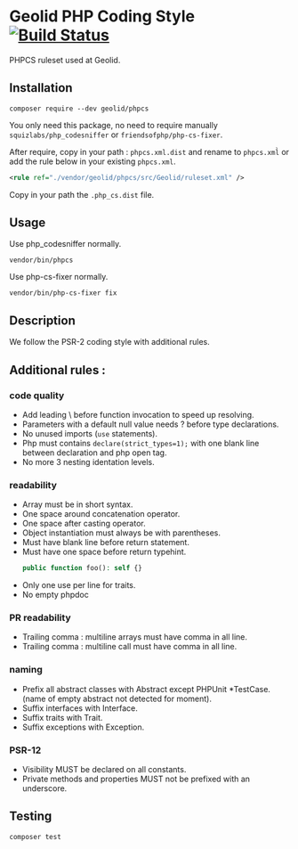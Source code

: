 # Geolid PHP Coding Style [![Build Status](https://travis-ci.org/Geolid/phpcs.svg?branch=master)](https://travis-ci.org/Geolid/phpcs)

PHPCS ruleset used at Geolid.

## Installation

    composer require --dev geolid/phpcs

You only need this package, no need to require manually `squizlabs/php_codesniffer` or `friendsofphp/php-cs-fixer`.

After require, copy in your path : `phpcs.xml.dist` and rename to `phpcs.xml̀`
or add the rule below in your existing `phpcs.xml`.

```xml
<rule ref="./vendor/geolid/phpcs/src/Geolid/ruleset.xml" />
```

Copy in your path the `.php_cs.dist` file.

## Usage

Use php_codesniffer normally.

    vendor/bin/phpcs

Use php-cs-fixer normally.

    vendor/bin/php-cs-fixer fix

## Description

We follow the PSR-2 coding style with additional rules.

## Additional rules :

### code quality
 - Add leading \ before function invocation to speed up resolving.
 - Parameters with a default null value needs ? before type declarations.
 - No unused imports (`use` statements). 
 - Php must contains ```declare(strict_types=1);``` with one blank line between declaration and php open tag.
 - No more 3 nesting identation levels.

### readability
 - Array must be in short syntax.
 - One space around concatenation operator.
 - One space after casting operator.
 - Object instantiation must always be with parentheses.
 - Must have blank line before return statement.
 - Must have one space before return typehint.
    ```php
    public function foo(): self {}
    ```
 - Only one use per line for traits.
 - No empty phpdoc

### PR readability
 - Trailing comma : multiline arrays must have comma in all line.
 - Trailing comma : multiline call must have comma in all line.


### naming
 - Prefix all abstract classes with Abstract except PHPUnit *TestCase. (name of empty abstract not detected for moment).
 - Suffix interfaces with Interface.
 - Suffix traits with Trait.
 - Suffix exceptions with Exception.

###  PSR-12
 - Visibility MUST be declared on all constants.
 - Private methods and properties MUST not be prefixed with an underscore.

## Testing

    composer test
